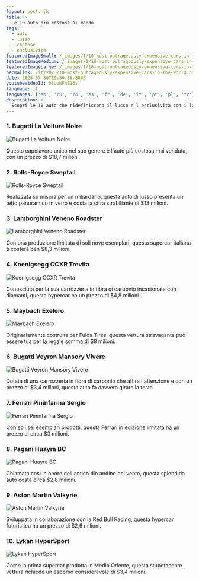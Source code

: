 ```yaml
---
layout: post.njk
title: >
  Le 10 auto più costose al mondo
tags:
  - auto
  - lusso
  - costose
  - esclusività
featuredImageSmall: /_images/1/10-most-outrageously-expensive-cars-in-the-world-cover-it-small.webp
featuredImageMedium: /_images/1/10-most-outrageously-expensive-cars-in-the-world-cover-it-medium.webp
featuredImageLarge: /_images/1/10-most-outrageously-expensive-cars-in-the-world-cover-it-large.webp
permalink: /it/2023/10-most-outrageously-expensive-cars-in-the-world.html
date: 2023-07-30T19:50:56.886Z
youtubeVideoId: bSUvNFnE13s
language: it
languages: ['en', 'ru', 'ro', 'es', 'fr', 'de', 'it', 'pt', 'pl', 'tr']
description: >
  Scopri le 10 auto che ridefiniscono il lusso e l'esclusività con i loro prezzi incredibili.
---
```


### 1. Bugatti La Voiture Noire

![Bugatti La Voiture Noire](/_images/8/8027c959273c69d108658e87b17b110f-medium.webp)

Questo capolavoro unico nel suo genere è l'auto più costosa mai venduta, con un prezzo di $18,7 milioni.

### 2. Rolls-Royce Sweptail

![Rolls-Royce Sweptail](/_images/9/9e9dd5f85089733e4e6c2c813c7c89c9-medium.webp)

Realizzata su misura per un miliardario, questa auto di lusso presenta un tetto panoramico in vetro e costa la cifra strabiliante di $13 milioni.

### 3. Lamborghini Veneno Roadster

![Lamborghini Veneno Roadster](/_images/e/e1b28a7ead3889b36a2bf0406d405936-medium.webp)

Con una produzione limitata di soli nove esemplari, questa supercar italiana ti costerà ben $8,3 milioni.

### 4. Koenigsegg CCXR Trevita

![Koenigsegg CCXR Trevita](/_images/a/abeaa7c1ecbdd3b0f3fe34373158010e-medium.webp)

Conosciuta per la sua carrozzeria in fibra di carbonio incastonata con diamanti, questa hypercar ha un prezzo di $4,8 milioni.

### 5. Maybach Exelero

![Maybach Exelero](/_images/d/ddf96465e0769a8b8208abf1cfc26f32-medium.webp)

Originariamente costruita per Fulda Tires, questa vettura stravagante può essere tua per la regale somma di $8 milioni.

### 6. Bugatti Veyron Mansory Vivere

![Bugatti Veyron Mansory Vivere](/_images/7/70ae89df813140eadfc0a059276c9b28-medium.webp)

Dotata di una carrozzeria in fibra di carbonio che attira l'attenzione e con un prezzo di $3,4 milioni, questa auto fa davvero girare la testa.

### 7. Ferrari Pininfarina Sergio

![Ferrari Pininfarina Sergio](/_images/b/bc9209f69ab13df1df3e764c1a689764-medium.webp)

Con soli sei esemplari prodotti, questa Ferrari in edizione limitata ha un prezzo di circa $3 milioni.

### 8. Pagani Huayra BC

![Pagani Huayra BC](/_images/d/d64cba01d598ac53964bc7935fa5048f-medium.webp)

Chiamata così in onore dell'antico dio andino del vento, questa splendida auto costa circa $2,8 milioni.

### 9. Aston Martin Valkyrie

![Aston Martin Valkyrie](/_images/5/56a73032482d18c3cb7867a776cfeda0-medium.webp)

Sviluppata in collaborazione con la Red Bull Racing, questa hypercar futuristica ha un prezzo di $2,6 milioni.

### 10. Lykan HyperSport

![Lykan HyperSport](/_images/0/09eca429ee0b0efe1242dc8f15f1fd63-medium.webp)

Come la prima supercar prodotta in Medio Oriente, questa stupefacente vettura richiede un esborso considerevole di $3,4 milioni.

